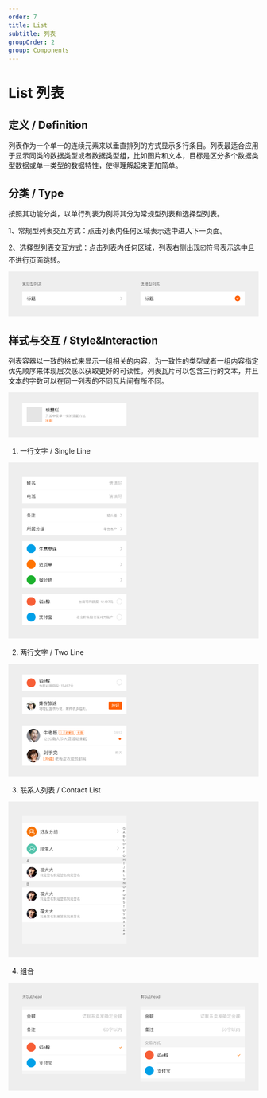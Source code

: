 ```yaml
---
order: 7
title: List
subtitle: 列表
groupOrder: 2
group: Components
---
```


# List 列表

## 定义 / Definition

列表作为一个单一的连续元素来以垂直排列的方式显示多行条目。列表最适合应用于显示同类的数据类型或者数据类型组，比如图片和文本，目标是区分多个数据类型数据或单一类型的数据特性，使得理解起来更加简单。

## 分类 / Type

按照其功能分类，以单行列表为例将其分为常规型列表和选择型列表。

1、常规型列表交互方式：点击列表内任何区域表示选中进入下一页面。

2、选择型列表交互方式：点击列表内任何区域，列表右侧出现☑️符号表示选中且不进行页面跳转。

![](.gitbook/assets/list1.png)

## 样式与交互 / Style&Interaction

列表容器以一致的格式来显示一组相关的内容，为一致性的类型或者一组内容指定优先顺序来体现层次感以获取更好的可读性。列表瓦片可以包含三行的文本，并且文本的字数可以在同一列表的不同瓦片间有所不同。

![](.gitbook/assets/list2.png)

1. 一行文字 / Single Line

![](.gitbook/assets/list3.png)

2. 两行文字 / Two Line

![](.gitbook/assets/list4.png)

3. 联系人列表 / Contact List

![](.gitbook/assets/list5.png)

4. 组合

![](.gitbook/assets/list6.png)

